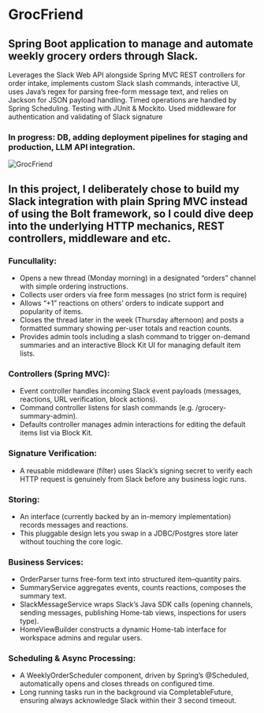 # GrocFriend
## Spring Boot application to manage and automate weekly grocery orders through Slack.
Leverages the Slack Web API alongside Spring MVC
REST controllers for order intake, implements custom Slack slash commands,
interactive UI, uses Java’s regex for
parsing free-form message text, and relies on Jackson
for JSON payload handling. Timed operations are
handled by Spring Scheduling. Testing with JUnit & Mockito.
Used middleware for authentication and validating of Slack signature 
### In progress: DB, adding deployment pipelines for staging and production, LLM API integration.

![GrocFriend](https://github.com/user-attachments/assets/940dce17-7b59-4ded-b9af-60a8b8661b5f)

## In this project, I deliberately chose to build my Slack integration with plain Spring MVC instead of using the Bolt framework, so I could dive deep into the underlying HTTP mechanics, REST controllers, middleware and etc.

### Funcullality: 
- Opens a new thread (Monday morning) in a designated “orders” channel with simple ordering instructions.
- Collects user orders via free form messages (no strict form is require)
- Allows “+1” reactions on others’ orders to indicate support and popularity of items.
- Closes the thread later in the week (Thursday afternoon) and posts a formatted summary showing per-user totals and reaction counts.
- Provides admin tools including a slash command to trigger on-demand summaries and an interactive Block Kit UI for managing default item lists.

### Controllers (Spring MVC):
   - Event controller handles incoming Slack event payloads (messages, reactions, URL verification, block actions).
   - Command controller listens for slash commands (e.g. /grocery-summary-admin).
   - Defaults controller manages admin interactions for editing the default items list via Block Kit.

### Signature Verification:
  - A reusable middleware (filter) uses Slack’s signing secret to verify each HTTP request is genuinely from Slack before any business logic runs.

### Storing:
  - An interface (currently backed by an in-memory implementation) records messages and reactions.
  - This pluggable design lets you swap in a JDBC/Postgres store later without touching the core logic.

### Business Services:
 - OrderParser turns free-form text into structured item–quantity pairs.
 - SummaryService aggregates events, counts reactions, composes the summary text.
 - SlackMessageService wraps Slack’s Java SDK calls (opening channels, sending messages, publishing Home-tab views, inspections for users type).
 - HomeViewBuilder constructs a dynamic Home-tab interface for workspace admins and regular users.

### Scheduling & Async Processing:
  - A WeeklyOrderScheduler component, driven by Spring’s @Scheduled, automatically opens and closes threads on configured time.
  - Long running tasks run in the background via CompletableFuture, ensuring always acknowledge Slack within their 3 second timeout.


   
